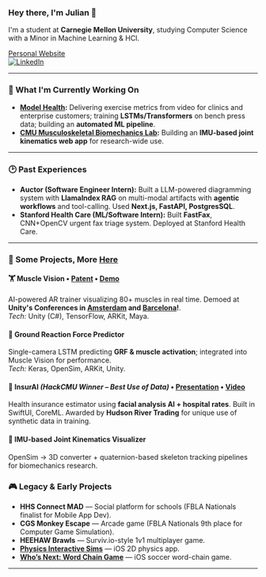 ### Hey there, I'm Julian 👋

I'm a student at **Carnegie Mellon University**, studying Computer Science with a Minor in Machine Learning & HCI.  

[Personal Website](https://www.juliannth.com)  
[![LinkedIn](https://img.shields.io/badge/LinkedIn-0077B5?style=flat&logo=linkedin&logoColor=white)](https://www.linkedin.com/in/JulianNTH/)

---

### 🚀 What I'm Currently Working On

* **[Model Health](https://www.modelhealth.io/):** Delivering exercise metrics from video for clinics and enterprise customers; training **LSTMs/Transformers** on bench press data; building an **automated ML pipeline**.  
* **[CMU Musculoskeletal Biomechanics Lab](https://www.meche.engineering.cmu.edu/faculty/halilaj-musculoskeletal-biomechanics-lab.html):** Building an **IMU-based joint kinematics web app** for research-wide use.

---

### 🕑 Past Experiences
* **Auctor (Software Engineer Intern):** Built a LLM-powered diagramming system with **LlamaIndex RAG** on multi-modal artifacts with **agentic workflows** and tool-calling. Used **Next.js, FastAPI, PostgresSQL**. 
* **Stanford Health Care (ML/Software Intern):** Built **FastFax**, CNN+OpenCV urgent fax triage system. Deployed at Stanford Health Care. 

---

### 🔧 Some Projects, More [Here](https://www.juliannth.com/#projects)

#### 🏋️ Muscle Vision • [Patent](https://patentcenter.uspto.gov/applications/18388931) • [Demo](https://www.youtube.com/watch?si=SeSNCDidjBbocxI-&t=1670&v=VSEk5gc-q_g&feature=youtu.be) 
AI-powered AR trainer visualizing 80+ muscles in real time. Demoed at **Unity's Conferences in [Amsterdam](https://www.youtube.com/watch?v=8ZIdejTiXAE&t=2894s) and [Barcelona](https://www.youtube.com/watch?v=okSYmGrPBDE&t=28s)!**.  
*Tech:* Unity (C#), TensorFlow, ARKit, Maya.  

#### 🧠 Ground Reaction Force Predictor  
Single-camera LSTM predicting **GRF & muscle activation**; integrated into Muscle Vision for performance.  
*Tech:* Keras, OpenSim, ARKit, Unity.  

#### 📱 InsurAI *(HackCMU Winner – Best Use of Data)* • [Presentation](https://www.juliannth.com/images/InsuraiPresentation.pdf) • [Video](https://www.youtube.com/watch?v=o7VXdeS2tf4)
Health insurance estimator using **facial analysis AI + hospital rates**. Built in SwiftUI, CoreML. Awarded by **Hudson River Trading** for unique use of synthetic data in training.  

#### 🔬 IMU-based Joint Kinematics Visualizer
OpenSim → 3D converter + quaternion-based skeleton tracking pipelines for biomechanics research.  

### 🎮 Legacy & Early Projects  
- **HHS Connect MAD** — Social platform for schools (FBLA Nationals finalist for Mobile App Dev).  
- **CGS Monkey Escape** — Arcade game (FBLA Nationals 9th place for Computer Game Simulation).  
- **HEEHAW Brawls** — Surviv.io-style 1v1 multiplayer game.  
- [**Physics Interactive Sims**](https://julianngthowhing.wixsite.com/juliannth/about-1) — iOS 2D physics app.  
- [**Who’s Next: Word Chain Game**](https://julianngthowhing.wixsite.com/juliannth) — iOS soccer word-chain game.  

---
